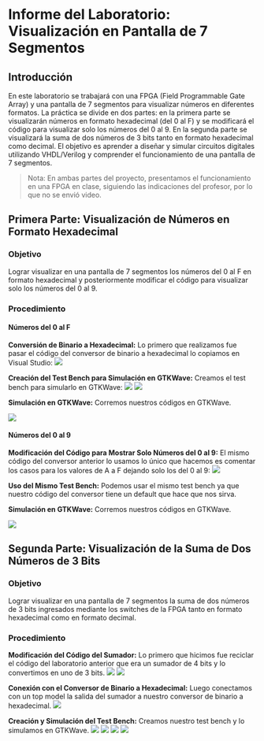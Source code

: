 # Informe del Laboratorio: Visualización en Pantalla de 7 Segmentos

## Introducción
En este laboratorio se trabajará con una FPGA (Field Programmable Gate Array) y una pantalla de 7 segmentos para visualizar números en diferentes formatos. La práctica se divide en dos partes: en la primera parte se visualizarán números en formato hexadecimal (del 0 al F) y se modificará el código para visualizar solo los números del 0 al 9. En la segunda parte se visualizará la suma de dos números de 3 bits tanto en formato hexadecimal como decimal. El objetivo es aprender a diseñar y simular circuitos digitales utilizando VHDL/Verilog y comprender el funcionamiento de una pantalla de 7 segmentos.

> Nota: En ambas partes del proyecto, presentamos el funcionamiento en una FPGA en clase, siguiendo las indicaciones del profesor, por lo que no se envió video.

## Primera Parte: Visualización de Números en Formato Hexadecimal

### Objetivo
Lograr visualizar en una pantalla de 7 segmentos los números del 0 al F en formato hexadecimal y posteriormente modificar el código para visualizar solo los números del 0 al 9.

### Procedimiento

#### Números del 0 al F

**Conversión de Binario a Hexadecimal:**
Lo primero que realizamos fue pasar el código del conversor de binario a hexadecimal lo copiamos en Visual Studio:
![](/lab003/Imagenes_Lab003/1.jpg)

**Creación del Test Bench para Simulación en GTKWave:**
Creamos el test bench para simularlo en GTKWave:
![](/lab003/Imagenes_Lab003/2.jpg)
![](/lab003/Imagenes_Lab003/3.jpg)

**Simulación en GTKWave:**
Corremos nuestros códigos en GTKWave.


![](/lab003/Imagenes_Lab003/4.jpg)

#### Números del 0 al 9

**Modificación del Código para Mostrar Solo Números del 0 al 9:**
El mismo código del conversor anterior lo usamos lo único que hacemos es comentar los casos para los valores de A a F dejando solo los del 0 al 9:
![](/lab003/Imagenes_Lab003/5.jpg)

**Uso del Mismo Test Bench:**
Podemos usar el mismo test bench ya que nuestro código del conversor tiene un default que hace que nos sirva.

**Simulación en GTKWave:**
Corremos nuestros códigos en GTKWave.


![](/lab003/Imagenes_Lab003/6.jpg)

## Segunda Parte: Visualización de la Suma de Dos Números de 3 Bits

### Objetivo
Lograr visualizar en una pantalla de 7 segmentos la suma de dos números de 3 bits ingresados mediante los switches de la FPGA tanto en formato hexadecimal como en formato decimal.

### Procedimiento

**Modificación del Código del Sumador:**
Lo primero que hicimos fue reciclar el código del laboratorio anterior que era un sumador de 4 bits y lo convertimos en uno de 3 bits.
![](/lab003/Imagenes_Lab003/7.jpg)
![](/lab003/Imagenes_Lab003/8.jpg)

**Conexión con el Conversor de Binario a Hexadecimal:**
Luego conectamos con un top model la salida del sumador a nuestro conversor de binario a hexadecimal.
![](/lab003/Imagenes_Lab003/9.png)

**Creación y Simulación del Test Bench:**
Creamos nuestro test bench y lo simulamos en GTKWave.
![](/lab003/Imagenes_Lab003/10.jpg)
![](/lab003/Imagenes_Lab003/11.jpg)
![](/lab003/Imagenes_Lab003/12.jpg)
![](/lab003/Imagenes_Lab003/13.jpg)
